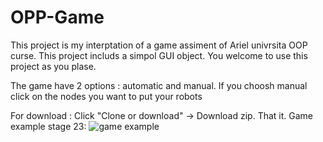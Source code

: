 # OPP-Game

This project is my interptation of a game assiment of Ariel univrsita OOP curse. 
This project includs a simpol GUI object.
You welcome to use this project as you plase.

The game have 2 options : automatic and manual.
If you choosh manual click on the nodes you want to put your robots 

For download :
Click "Clone or download" -> Download zip.
That it.
Game example stage 23: 
![game example](https://user-images.githubusercontent.com/46245107/72842254-ab9f5000-3ca0-11ea-8420-851944045bce.JPG)

